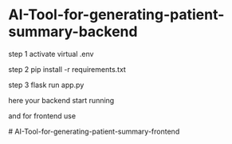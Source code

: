 ﻿# AI-Tool-for-generating-patient-summary-backend

step 1 activate virtual .env

step 2 pip install -r requirements.txt

step 3 flask run app.py

here your backend start running

and for frontend use 

﻿# AI-Tool-for-generating-patient-summary-frontend
 

